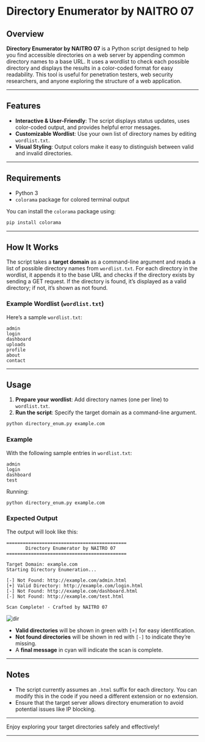 # Directory Enumerator by NAITRO 07

## Overview

**Directory Enumerator by NAITRO 07** is a Python script designed to help you find accessible directories on a web server by appending common directory names to a base URL. It uses a wordlist to check each possible directory and displays the results in a color-coded format for easy readability. This tool is useful for penetration testers, web security researchers, and anyone exploring the structure of a web application.

---

## Features

- **Interactive & User-Friendly**: The script displays status updates, uses color-coded output, and provides helpful error messages.
- **Customizable Wordlist**: Use your own list of directory names by editing `wordlist.txt`.
- **Visual Styling**: Output colors make it easy to distinguish between valid and invalid directories.

---

## Requirements

- Python 3
- `colorama` package for colored terminal output

You can install the `colorama` package using:
```bash
pip install colorama
```

---

## How It Works

The script takes a **target domain** as a command-line argument and reads a list of possible directory names from `wordlist.txt`. For each directory in the wordlist, it appends it to the base URL and checks if the directory exists by sending a GET request. If the directory is found, it’s displayed as a valid directory; if not, it’s shown as not found.

### Example Wordlist (`wordlist.txt`)

Here’s a sample `wordlist.txt`:
```plaintext
admin
login
dashboard
uploads
profile
about
contact
```

---

## Usage

1. **Prepare your wordlist**: Add directory names (one per line) to `wordlist.txt`.
2. **Run the script**: Specify the target domain as a command-line argument.

```bash
python directory_enum.py example.com
```

### Example

With the following sample entries in `wordlist.txt`:
```plaintext
admin
login
dashboard
test
```

Running:
```bash
python directory_enum.py example.com
```

### Expected Output

The output will look like this:

```plaintext
============================================
       Directory Enumerator by NAITRO 07    
============================================

Target Domain: example.com
Starting Directory Enumeration...

[-] Not Found: http://example.com/admin.html
[+] Valid Directory: http://example.com/login.html
[-] Not Found: http://example.com/dashboard.html
[-] Not Found: http://example.com/test.html

Scan Complete! - Crafted by NAITRO 07
```

![dir](https://github.com/user-attachments/assets/e8b23174-8397-4801-b679-cd073544c5d4)


- **Valid directories** will be shown in green with `[+]` for easy identification.
- **Not found directories** will be shown in red with `[-]` to indicate they’re missing.
- A **final message** in cyan will indicate the scan is complete.

---

## Notes

- The script currently assumes an `.html` suffix for each directory. You can modify this in the code if you need a different extension or no extension.
- Ensure that the target server allows directory enumeration to avoid potential issues like IP blocking.

---

Enjoy exploring your target directories safely and effectively!

---
